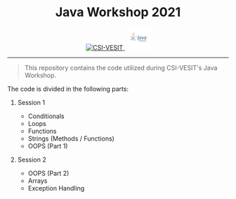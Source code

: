 <h1 align="center">
  Java Workshop 2021
</h1>

<p align="center">
  <a href="https://csivesit.in/">
    <img alt="CSI-VESIT" src="https://avatars.githubusercontent.com/u/86343275?v=4" width="50" />
  </a>
  &nbsp;
  <a href="https://en.wikipedia.org/wiki/Java_(programming_language)">
    <img alt="CSI-VESIT" src="https://raw.githubusercontent.com/github/explore/80688e429a7d4ef2fca1e82350fe8e3517d3494d/topics/java/java.png" width="50" />
  </a>
</p>

---

> This repository contains the code utilized during CSI-VESIT's Java Workshop.

The code is divided in the following parts:

1. Session 1
    - Conditionals
    - Loops
    - Functions
    - Strings (Methods / Functions)
    - OOPS (Part 1)

2. Session 2
    - OOPS (Part 2)
    - Arrays
    - Exception Handling